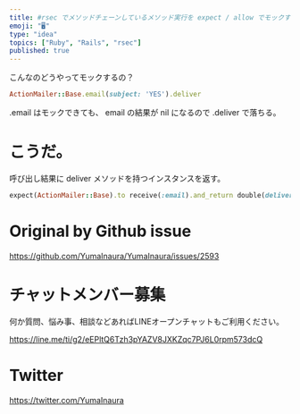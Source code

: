 ```yaml
---
title: #rsec でメソッドチェーンしているメソッド実行を expect / allow でモックする例 ( ActionMailer でのメール
emoji: "🖥"
type: "idea"
topics: ["Ruby", "Rails", "rsec"]
published: true
---
```


こんなのどうやってモックするの？

```rb
ActionMailer::Base.email(subject: 'YES').deliver
```

.email はモックできても、 email の結果が nil になるので .deliver で落ちる。

# こうだ。

呼び出し結果に deliver メソッドを持つインスタンスを返す。

```rb
expect(ActionMailer::Base).to receive(:email).and_return double(deliver: nil)
```


# Original by Github issue

https://github.com/YumaInaura/YumaInaura/issues/2593








<!-- Update From Qiita API -->

# チャットメンバー募集


何か質問、悩み事、相談などあればLINEオープンチャットもご利用ください。

https://line.me/ti/g2/eEPltQ6Tzh3pYAZV8JXKZqc7PJ6L0rpm573dcQ





# Twitter


https://twitter.com/YumaInaura


<!-- Update From Qiita API -->


